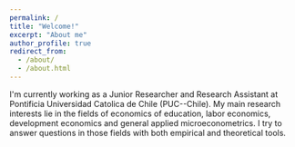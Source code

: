 ```yaml
---
permalink: /
title: "Welcome!"
excerpt: "About me"
author_profile: true
redirect_from: 
  - /about/
  - /about.html
---
```


I'm currently working as a Junior Researcher and Research Assistant at Pontificia Universidad Catolica de Chile (PUC--Chile). My main research interests lie in the fields of economics of education, labor economics, development economics and general applied microeconometrics. I try to answer questions in those fields with both empirical and theoretical tools.
